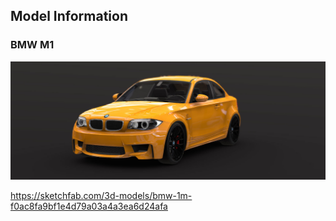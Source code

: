 ## Model Information

### BMW M1

![MW M1](../screenshots/model-bmw-m1.jpg)

https://sketchfab.com/3d-models/bmw-1m-f0ac8fa9bf1e4d79a03a4a3ea6d24afa
